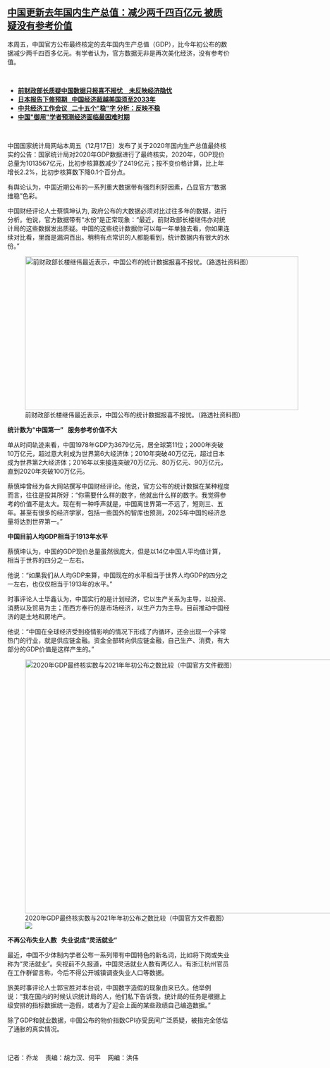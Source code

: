 <!--1639758863000-->
[中国更新去年国内生产总值：减少两千四百亿元 被质疑没有参考价值](https://www.rfa.org/mandarin/yataibaodao/jingmao/ql2-12172021101212.html)
------

<p></p><p>本周五，中国官方公布最终核定的去年国内生产总值（<span><span>GDP</span></span><span><span>），比今年初公布的数据减少两千四百</span></span><span></span>多亿元。有学者认为，官方数据无非是再次美化经济，没有参考价值。</p><p><br/></p><ul><li><a href="https://www.rfa.org/mandarin/yataibaodao/jingmao/ac1-12132021104416.html"><strong>前财政部长质疑中国数据只报喜不报忧　未反映经济隐忧</strong></a></li><li><a href="https://www.rfa.org/mandarin/yataibaodao/jingmao/cm-12162021135701.html"><strong>日本报告下修预期   中国经济超越美国须至2033年</strong></a></li><li><strong><a href="https://www.rfa.org/mandarin/yataibaodao/jingmao/hcm1213a-12132021035714.html">中共经济工作会议   二十五个"稳"字 分析：反映不稳</a></strong></li><li><strong><a href="https://www.rfa.org/mandarin/yataibaodao/hcm1206a-12062021035759.html">中国"御用"学者预测经济面临最困难时期</a></strong></li></ul><p><br/></p><p>中国国家统计局网站本周五（<span><span>12</span></span><span><span>月</span></span><span><span>17</span></span><span><span>日）发布了关于</span></span><span><span>2020</span></span><span><span>年国内生产总值最终核实的公告：国家统计局对</span></span><span><span>2020</span></span><span><span>年</span></span><span><span>GDP</span></span><span><span>数据进行了最终核实，</span></span><span><span>2020</span></span><span><span>年，</span></span><span><span>GDP</span></span><span><span>现价总量为</span></span><span><span>1013567</span></span><span><span>亿元，比初步核算数减少了</span></span><span><span>2419</span></span><span><span>亿元；按不变价格计算，比上年增长</span></span><span><span>2.2%</span></span><span><span>，比初步核算数下降</span></span><span><span>0.1</span></span><span><span>个百分点。</span></span></p><p><span><span>有舆论认为，中国近期公布的一系列重大数据带有强烈利好因素，凸显官方</span></span><span><span>“</span></span><span><span>数据维稳</span></span><span><span>”</span></span><span><span>色彩。</span></span></p><p><span>中国财经评论人士蔡慎坤认为</span><span>,</span> <span>政府公布的大数据必须对比过往多年的数据，进行分析。他说，官方数据带有</span><span><span>“</span></span><span><span>水份</span></span><span><span>”</span></span><span><span>是正常现象：</span></span><span>“</span><span>最近，前财政部长楼继伟亦对统计局的这些数据发出质疑。中国的这些统计数据你可以每一年单独去看，你如果连续对比看，里面是漏洞百出。稍稍有点常识的人都能看到，统计数据内有很大的水份。</span><span><span>”</span></span></p><p><span><span><figure class="image-richtext image-inline captioned" style="width:620px;"><img alt="前财政部长楼继伟最近表示，中国公布的统计数据报喜不报忧。（路透社资料图）" height="349" src="https://www.rfa.org/mandarin/yataibaodao/jingmao/ql2-12172021101212.html/ql1217b.jpg/@@images/c7922e09-3684-4d7e-9b25-5f161a3c4d26.jpeg" title="ql1217b.jpg" width="620"/><figcaption class="image-caption">前财政部长楼继伟最近表示，中国公布的统计数据报喜不报忧。（路透社资料图）</figcaption><small></small></figure></span></span></p><p><strong><span><span>统计数为</span></span></strong><strong><span><span>“</span></span></strong><strong><span><span>中国第一</span></span></strong><strong><span><span>”<span>   </span></span></span></strong><strong><span>服务参考价值不大</span></strong></p><p><span><span>单从时间轨迹来看，中国</span></span><span><span>1978</span></span><span><span>年</span></span><span><span>GDP</span></span><span><span>为</span></span><span><span>3679</span></span><span><span>亿元，居全球第</span></span><span><span>11</span></span><span><span>位；</span></span><span><span>2000</span></span><span><span>年突破</span></span><span><span>10</span></span><span><span>万亿元，超过意大利成为世界第</span><span>6</span>大经济体；</span><span><span>2010</span></span><span><span>年突破</span></span><span><span>40</span></span><span><span>万亿元，超过日本成为世界第</span><span>2</span>大经济体；</span><span><span>2016</span></span><span><span>年以来接连突破</span></span><span><span>70</span></span><span><span>万亿元、</span></span><span><span>80</span></span><span><span>万亿元、</span></span><span><span>90</span></span><span><span>万亿元，直到</span></span><span><span>2020</span></span><span><span>年突破</span></span><span><span>100</span></span><span><span>万亿元。</span></span></p><p><span><span>蔡慎坤曾经为各大网站撰写中国财经评论。他说，官方公布的统计数据在某种程度而言，往往是投其所好：</span></span><span>“</span><span><span>你需要什么样的数字，他就出什么样的数字。我觉得参考的价值不是太大。现在有一种呼声就是，中国离世界第一不远了，短则三、五年。甚至有很多的经济学家，包括一些国外的智库也预测，</span><span>2025</span></span><span><span>年中国的经济总量将达到世界第一。</span></span><span><span>”</span></span></p><p><strong><span><span>中国目前人均</span></span></strong><strong><span><span>GDP</span></span></strong><strong><span><span>相当于</span></span></strong><strong><span><span>1913</span></span></strong><strong><span><span>年水平</span></span></strong></p><p><span><span>蔡慎坤认为，中国的</span></span><span><span>GDP</span></span><span><span>现价总量虽然很庞大，但是以</span></span><span><span>14</span></span><span><span>亿中国人平均值计算，相当于世界的四分之一左右。</span></span></p><p><span><span>他说：</span></span><span>“</span><span><span>如果我们从人均</span></span><span><span>GDP</span></span><span><span>来算，中国现在的水平相当于世界人均</span></span><span><span>GDP</span></span><span><span>的四分之一左右，也仅仅相当于</span></span><span><span>1913</span></span><span><span>年的水平。</span></span><span><span>”</span> </span></p><p><span><span>时事评论人士毕鑫认为，中国实行的是计划经济，它以生产关系为主导，以投资、消费以及贸易为主；而西方奉行的是市场经济，以生产力为主导。目前推动中国经济的是土地和房地产。</span></span></p><p><span><span>他说：</span></span><span>“</span><span><span>中国在全球经济受到疫情影响的情况下形成了内循环，还会出现一个非常热门的行业，就是供应链金融。资金全部转向供应链金融，自己生产、消费，有大部分的</span></span><span><span>GDP</span></span><span><span>价值是这样产生的。</span></span><span><span>”</span> </span></p><p><span><span><figure class="image-richtext image-inline captioned" style="width:917px;"><img alt="2020年GDP最终核实数与2021年年初公布之数比较（中国官方文件截图）" height="576" src="https://www.rfa.org/mandarin/yataibaodao/jingmao/ql2-12172021101212.html/m1217-ql2p1.jpg/@@images/e106a045-cc5b-46a3-a4d1-f8d179bb2945.png" title="m1217-ql2p1.jpg" width="917"/><figcaption class="image-caption">2020年GDP最终核实数与2021年年初公布之数比较（中国官方文件截图）</figcaption><small></small><div id="zoomattribute"><a data-caption="2020年GDP最终核实数与2021年年初公布之数比较（中国官方文件截图）" data-fancybox="" href="https://www.rfa.org/mandarin/yataibaodao/jingmao/ql2-12172021101212.html/m1217-ql2p1.jpg" id="single_image" title="2020年GDP最终核实数与2021年年初公布之数比较（中国官方文件截图）"><img src="/++plone++rfa-resources/img/icon-zoom.png"/></a></div></figure></span></span></p><p><strong><span><span>不再公布失业人数</span></span></strong><strong><span><span>   </span></span></strong><strong><span>失业说成</span></strong><strong><span><span>“</span></span></strong><strong><span><span>灵活就业</span></span></strong><strong><span><span>”</span></span></strong></p><p><span><span>最近，中国不少体制内学者公布一系列带有中国特色的新名词，比如将下岗或失业称为</span><span>“</span>灵活就业”。央视前不久报道，中国灵活就业人数有两亿人。有浙江杭州官员在工作群留言称，今后不得公开城镇调查失业人口等数据。</span></p><p><span><span>旅美时事评论人士郭宝胜对本台说，中国数字造假的现象由来已久。他举例说：</span></span><span>“</span><span><span>我在国内的时候认识统计局的人，他们私下告诉我，统计局的任务是根据上级安排的指标数据统一造假，或者为了迎合上面的某些政绩自己编造数据。</span></span><span><span>”</span></span></p><p><span><span>除了</span></span><span><span>GDP</span></span><span><span>和就业数据，中国公布的物价指数</span></span><span><span>CPI</span></span><span><span>亦受民间广泛质疑，被指完全低估了通胀的真实情况。</span></span></p><p><br/></p><p><span><span>记者：乔龙    责编：胡力汉、何平    网编：洪伟</span><span></span></span></p>
